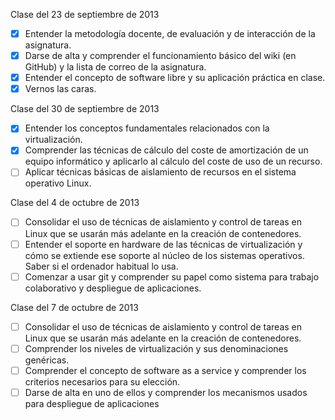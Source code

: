 Clase del 23 de septiembre de 2013

- [X] Entender la metodología docente, de evaluación y de interacción de la asignatura.
- [X] Darse de alta y comprender el funcionamiento básico del wiki (en GitHub) y la lista de correo de la asignatura.
- [X] Entender el concepto de software libre y su aplicación práctica en clase.
- [X] Vernos las caras.

Clase del 30 de septiembre de 2013

- [X] Entender los conceptos fundamentales relacionados con la virtualización.
- [X] Comprender las técnicas de cálculo del coste de amortización de un equipo informático y aplicarlo al cálculo del coste de uso de un recurso.
- [ ] Aplicar técnicas básicas de aislamiento de recursos en el sistema operativo Linux.

Clase del 4 de octubre de 2013

- [ ] Consolidar el uso de técnicas de aislamiento y control de tareas en Linux que se usarán más adelante en la creación de contenedores.
- [ ] Entender el soporte en hardware de las técnicas de virtualización y cómo se extiende ese soporte al núcleo de los sistemas operativos. Saber si el ordenador habitual lo usa.
- [ ] Comenzar a usar git y comprender su papel como sistema para trabajo colaborativo y despliegue de aplicaciones.

Clase del 7 de octubre de 2013

- [ ] Consolidar el uso de técnicas de aislamiento y control de tareas en Linux que se usarán más adelante en la creación de contenedores.
- [ ] Comprender los niveles de virtualización y sus denominaciones genéricas.
- [ ] Comprender el concepto de software as a service y comprender los criterios necesarios para su elección.
- [ ] Darse de alta en uno de ellos y comprender los mecanismos usados para despliegue de aplicaciones
